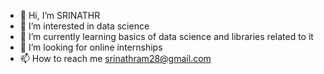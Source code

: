 - 👋 Hi, I’m SRINATHR
- 👀 I’m interested in data science
- 🌱 I’m currently learning basics of data science and libraries related to it
- 💞️ I’m looking for online internships
- 📫 How to reach me srinathram28@gmail.com

<!---
SRINATHR2001/SRINATHR2001 is a ✨ special ✨ repository because its `README.md` (this file) appears on your GitHub profile.
You can click the Preview link to take a look at your changes.
--->
